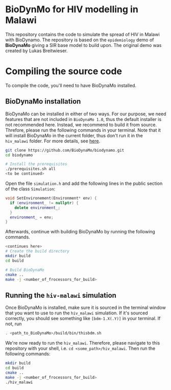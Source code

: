 # BioDynMo for HIV modelling in Malawi

This repository contains the code to simulate the spread of HIV in Malawi with
BioDynamo. The repository is based on the `epidemiology` demo of **BioDynaMo** 
giving a SIR base model to build upon. The original demo was created by Lukas 
Breitwieser.

# Compiling the source code

To compile the code, you'll need to have BioDynaMo installed. 

## BioDynaMo installation

BioDynaMo can be installed in either of two ways. For our purpose, we need 
features that are not included in `BioDynaMo 1.0`, thus the default installer
is not recommended here. Instead, we recommend to build it from source. 
Threfore, please run the following commands in your terminal. 
Note that it will install BioDynaMo in the
current folder, thus don't run it in the `hiv_malawi` folder.
For more details, see [here](https://biodynamo.org/docs/devguide/build/).
```bash
git clone https://github.com/BioDynaMo/biodynamo.git
cd biodynamo

# Install the prerequisites
./prerequisites.sh all
<to be continued>
```
Open the file `simulation.h` and add the following lines in the public section
of the class `Simulation`:
```C++
void SetEnvironement(Environment* env) {
  if (environment_ != nullptr) {
    delete environment_;
  }
  environment_ = env;
}
```
Afterwards, continue with building BioDynaMo by running the following commands.
```bash
<continues here>
# Create the build directory
mkdir build
cd build

# Build BioDynaMo
cmake ..
make -j <number_of_frocessors_for_build>
``` 

## Running the `hiv-malawi` simulation

Once BioDynaMo is installed, make sure it is sourced in the terminal window that
you want to use to run the `hiv_malawi` simulation. If it's sourced 
correctly, you should see something like `[bdm-1.X(.Y)]` in your terminal. If 
not, run 
```bash
. <path_to_BioDynaMo>/build/bin/thisbdm.sh
```

We're now ready to run the `hiv_malawi`. Therefore, please navigate to this 
repository with your shell, i.e. `cd <some_path>/hiv_malawi`. Then run the 
following commands:
```bash
mkdir build
cd build
cmake ..
make -j <number_of_frocessors_for_build>
./hiv_malawi
```